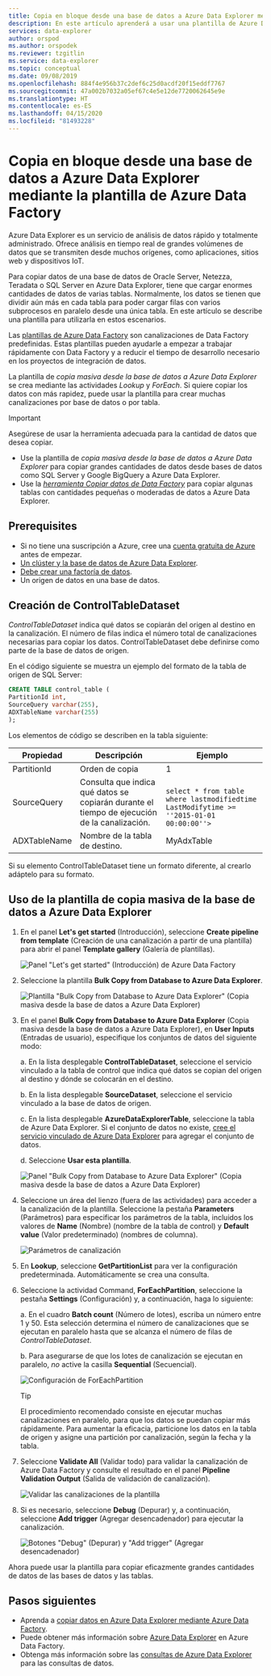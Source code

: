 ```yaml
---
title: Copia en bloque desde una base de datos a Azure Data Explorer mediante la plantilla de Azure Data Factory
description: En este artículo aprenderá a usar una plantilla de Azure Data Factory para copiar en bloque desde una base de datos a Azure Data Explorer.
services: data-explorer
author: orspod
ms.author: orspodek
ms.reviewer: tzgitlin
ms.service: data-explorer
ms.topic: conceptual
ms.date: 09/08/2019
ms.openlocfilehash: 884f4e956b37c2def6c25d0acdf20f15eddf7767
ms.sourcegitcommit: 47a002b7032a05ef67c4e5e12de7720062645e9e
ms.translationtype: HT
ms.contentlocale: es-ES
ms.lasthandoff: 04/15/2020
ms.locfileid: "81493228"
---
```

# <a name="copy-in-bulk-from-a-database-to-azure-data-explorer-by-using-the-azure-data-factory-template"></a>Copia en bloque desde una base de datos a Azure Data Explorer mediante la plantilla de Azure Data Factory 

Azure Data Explorer es un servicio de análisis de datos rápido y totalmente administrado. Ofrece análisis en tiempo real de grandes volúmenes de datos que se transmiten desde muchos orígenes, como aplicaciones, sitios web y dispositivos IoT. 

Para copiar datos de una base de datos de Oracle Server, Netezza, Teradata o SQL Server en Azure Data Explorer, tiene que cargar enormes cantidades de datos de varias tablas. Normalmente, los datos se tienen que dividir aún más en cada tabla para poder cargar filas con varios subprocesos en paralelo desde una única tabla. En este artículo se describe una plantilla para utilizarla en estos escenarios.

Las [plantillas de Azure Data Factory](/azure/data-factory/solution-templates-introduction) son canalizaciones de Data Factory predefinidas. Estas plantillas pueden ayudarle a empezar a trabajar rápidamente con Data Factory y a reducir el tiempo de desarrollo necesario en los proyectos de integración de datos. 

La plantilla de *copia masiva desde la base de datos a Azure Data Explorer* se crea mediante las actividades *Lookup* y *ForEach*. Si quiere copiar los datos con más rapidez, puede usar la plantilla para crear muchas canalizaciones por base de datos o por tabla. 

> [!IMPORTANT]
> Asegúrese de usar la herramienta adecuada para la cantidad de datos que desea copiar.
> * Use la plantilla de *copia masiva desde la base de datos a Azure Data Explorer* para copiar grandes cantidades de datos desde bases de datos como SQL Server y Google BigQuery a Azure Data Explorer. 
> * Use la [*herramienta Copiar datos de Data Factory*](data-factory-load-data.md) para copiar algunas tablas con cantidades pequeñas o moderadas de datos a Azure Data Explorer. 

## <a name="prerequisites"></a>Prerequisites

* Si no tiene una suscripción a Azure, cree una [cuenta gratuita de Azure](https://azure.microsoft.com/free/) antes de empezar.
* [Un clúster y la base de datos de Azure Data Explorer](create-cluster-database-portal.md).
* [Debe crear una factoría de datos](data-factory-load-data.md#create-a-data-factory).
* Un origen de datos en una base de datos.

## <a name="create-controltabledataset"></a>Creación de ControlTableDataset

*ControlTableDataset* indica qué datos se copiarán del origen al destino en la canalización. El número de filas indica el número total de canalizaciones necesarias para copiar los datos. ControlTableDataset debe definirse como parte de la base de datos de origen.

En el código siguiente se muestra un ejemplo del formato de la tabla de origen de SQL Server:
    
```sql   
CREATE TABLE control_table (
PartitionId int,
SourceQuery varchar(255),
ADXTableName varchar(255)
);
```

Los elementos de código se describen en la tabla siguiente:

|Propiedad  |Descripción  | Ejemplo
|---------|---------| ---------|
|PartitionId   |  Orden de copia | 1  |  
|SourceQuery   |  Consulta que indica qué datos se copiarán durante el tiempo de ejecución de la canalización. | <br>`select * from table where lastmodifiedtime  LastModifytime >= ''2015-01-01 00:00:00''>` </br>    
|ADXTableName  |  Nombre de la tabla de destino. | MyAdxTable       |  

Si su elemento ControlTableDataset tiene un formato diferente, al crearlo adáptelo para su formato.

## <a name="use-the-bulk-copy-from-database-to-azure-data-explorer-template"></a>Uso de la plantilla de copia masiva de la base de datos a Azure Data Explorer

1. En el panel **Let's get started** (Introducción), seleccione **Create pipeline from template** (Creación de una canalización a partir de una plantilla) para abrir el panel **Template gallery** (Galería de plantillas).

    ![Panel "Let's get started" (Introducción) de Azure Data Factory](media/data-factory-template/adf-get-started.png)

1. Seleccione la plantilla **Bulk Copy from Database to Azure Data Explorer**.
 
    ![Plantilla "Bulk Copy from Database to Azure Data Explorer" (Copia masiva desde la base de datos a Azure Data Explorer)](media/data-factory-template/pipeline-from-template.png)

1.  En el panel **Bulk Copy from Database to Azure Data Explorer** (Copia masiva desde la base de datos a Azure Data Explorer), en **User Inputs** (Entradas de usuario), especifique los conjuntos de datos del siguiente modo: 

    a. En la lista desplegable **ControlTableDataset**, seleccione el servicio vinculado a la tabla de control que indica qué datos se copian del origen al destino y dónde se colocarán en el destino. 

    b. En la lista desplegable **SourceDataset**, seleccione el servicio vinculado a la base de datos de origen. 

    c. En la lista desplegable **AzureDataExplorerTable**, seleccione la tabla de Azure Data Explorer. Si el conjunto de datos no existe, [cree el servicio vinculado de Azure Data Explorer](data-factory-load-data.md#create-the-azure-data-explorer-linked-service) para agregar el conjunto de datos.

    d. Seleccione **Usar esta plantilla**.

    ![Panel "Bulk Copy from Database to Azure Data Explorer" (Copia masiva desde la base de datos a Azure Data Explorer)](media/data-factory-template/configure-bulk-copy-adx-template.png)

1. Seleccione un área del lienzo (fuera de las actividades) para acceder a la canalización de la plantilla. Seleccione la pestaña **Parameters** (Parámetros) para especificar los parámetros de la tabla, incluidos los valores de **Name** (Nombre) (nombre de la tabla de control) y **Default value** (Valor predeterminado) (nombres de columna).

    ![Parámetros de canalización](media/data-factory-template/pipeline-parameters.png)

1.  En **Lookup**, seleccione **GetPartitionList** para ver la configuración predeterminada. Automáticamente se crea una consulta.
1.  Seleccione la actividad Command, **ForEachPartition**, seleccione la pestaña **Settings** (Configuración) y, a continuación, haga lo siguiente:

    a. En el cuadro **Batch count** (Número de lotes), escriba un número entre 1 y 50. Esta selección determina el número de canalizaciones que se ejecutan en paralelo hasta que se alcanza el número de filas de *ControlTableDataset*. 

    b. Para asegurarse de que los lotes de canalización se ejecutan en paralelo, *no* active la casilla **Sequential** (Secuencial).

    ![Configuración de ForEachPartition](media/data-factory-template/foreach-partition-settings.png)

    > [!TIP]
    > El procedimiento recomendado consiste en ejecutar muchas canalizaciones en paralelo, para que los datos se puedan copiar más rápidamente. Para aumentar la eficacia, particione los datos en la tabla de origen y asigne una partición por canalización, según la fecha y la tabla.

1. Seleccione **Validate All** (Validar todo) para validar la canalización de Azure Data Factory y consulte el resultado en el panel **Pipeline Validation Output** (Salida de validación de canalización).

    ![Validar las canalizaciones de la plantilla](media/data-factory-template/validate-template-pipelines.png)

1. Si es necesario, seleccione **Debug** (Depurar) y, a continuación, seleccione **Add trigger** (Agregar desencadenador) para ejecutar la canalización.

    ![Botones "Debug" (Depurar) y "Add trigger" (Agregar desencadenador)](media/data-factory-template/trigger-run-of-pipeline.png)    

Ahora puede usar la plantilla para copiar eficazmente grandes cantidades de datos de las bases de datos y las tablas.

## <a name="next-steps"></a>Pasos siguientes

* Aprenda a [copiar datos en Azure Data Explorer mediante Azure Data Factory](data-factory-load-data.md).
* Puede obtener más información sobre [Azure Data Explorer](/azure/data-factory/connector-azure-data-explorer) en Azure Data Factory.
* Obtenga más información sobre las [consultas de Azure Data Explorer](/azure/data-explorer/web-query-data) para las consultas de datos.






